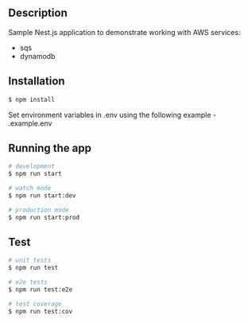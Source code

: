 

## Description

Sample Nest.js application to demonstrate working with AWS services: 
- sqs
- dynamodb

## Installation

```bash
$ npm install
```

Set environment variables in .env using the following example - .example.env

## Running the app

```bash
# development
$ npm run start

# watch mode
$ npm run start:dev

# production mode
$ npm run start:prod
```

## Test

```bash
# unit tests
$ npm run test

# e2e tests
$ npm run test:e2e

# test coverage
$ npm run test:cov
```
